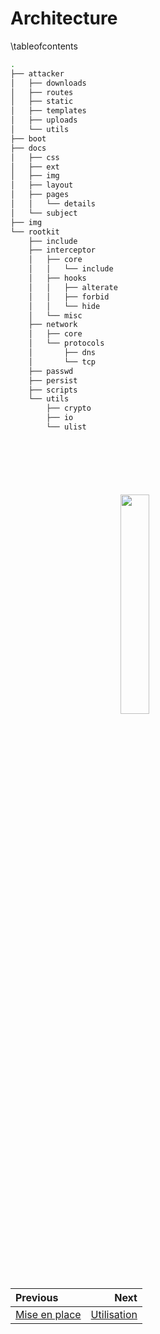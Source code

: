 # Architecture

\tableofcontents

```bash
.
├── attacker
│   ├── downloads
│   ├── routes
│   ├── static
│   ├── templates
│   ├── uploads
│   └── utils
├── boot
├── docs
│   ├── css
│   ├── ext
│   ├── img
│   ├── layout
│   ├── pages
│   │   └── details
│   └── subject
├── img
└── rootkit
    ├── include
    ├── interceptor
    │   ├── core
    │   │   └── include
    │   ├── hooks
    │   │   ├── alterate
    │   │   ├── forbid
    │   │   └── hide
    │   └── misc
    ├── network
    │   ├── core
    │   └── protocols
    │       ├── dns
    │       └── tcp
    ├── passwd
    ├── persist
    ├── scripts
    └── utils
        ├── crypto
        ├── io
        └── ulist
```

<img 
  src="logo_no_text.png" 
  style="
    display: block;
    margin: 100px auto;
    width: 30%;
    overflow: hidden;
  "
/>

<div class="section_buttons">

| Previous                          | Next                               |
|:----------------------------------|-----------------------------------:|
| [Mise en place](02_install.md)    | [Utilisation](04_usage.md)         |
</div>
